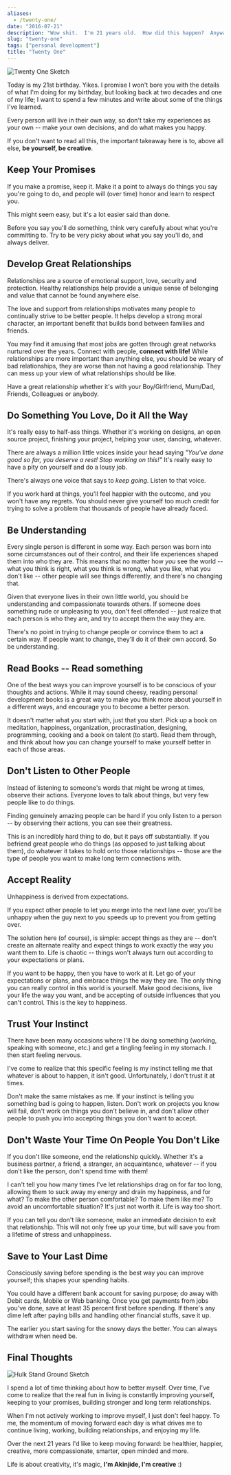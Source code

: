 ```yaml
---
aliases:
  - /twenty-one/
date: "2016-07-21"
description: "Wow shit.  I'm 21 years old.  How did this happen?  Anyway, here are some things I've learned."
slug: "twenty-one"
tags: ["personal development"]
title: "Twenty One"
---
```



![Twenty One Sketch][]


Today is my 21st birthday. Yikes. I promise I won't bore you with the details 
of what I'm doing for my birthday, but looking back at two decades and one 
of my life; I want to spend a few minutes and write about some of the things I've learned.

Every person will live in their own way, so don't take my experiences as your own -- make your own decisions, and do 
what makes you happy.

If you don't want to read all this, the important takeaway here is to, above all else, **be yourself, be creative**.


## Keep Your Promises

If you make a promise, keep it. Make it a point to always do things you say 
you're going to do, and people will (over time) honor and learn to respect you.

This might seem easy, but it's a lot easier said than done.

Before you say you'll do something, think very carefully about what you're 
committing to. Try to be very picky about what you say you'll do, and always deliver.


## Develop Great Relationships

Relationships are a source of emotional support, love, security and protection. Healthy relationships 
help provide a unique sense of belonging and value that cannot be found anywhere else.

The love and support from relationships motivates many people to continually strive to be better 
people. It helps develop a strong moral character, an important benefit that builds 
bond between families and friends.

You may find it amusing that most jobs are gotten through great networks nurtured over the years. 
Connect with people, **connect with life!** While relationships are more important than anything else, you should be weary of bad relationships, they are worse 
than not having a good relationship. They can mess up your view of what relationships should be like.

Have a great relationship whether it's with your Boy/Girlfriend, Mum/Dad, Friends, 
Colleagues or anybody. 


## Do Something You Love, Do it All the Way

It's really easy to half-ass things. Whether it's working on designs, an open source project, 
finishing your project, helping your user, dancing, whatever.

There are always a million little voices inside your head saying *"You've done good so far, you deserve a rest! Stop 
working on this!"* It's really easy to have a pity on yourself and do a lousy job.

There's always one voice that says to *keep going*. Listen to that voice.

If you work hard at things, you'll feel happier with the outcome, and you won't 
have any regrets. You should never give yourself too much credit for trying to solve a problem that thousands of people 
have already faced.


## Be Understanding

Every single person is different in some way. Each person was born into some circumstances 
out of their control, and their life experiences shaped them into who they are. This means that no matter how 
*you* see the world -- what you think is right, what you think is wrong, what you like, what you don't like -- 
other people will see things differently, and there's no changing that.

Given that everyone lives in their own little world, you should be understanding and compassionate towards 
others. If someone does something rude or unpleasing to you, don't feel offended -- just realize 
that each person is who they are, and try to accept them the way they are.

There's no point in trying to change people or convince them to act a certain way. If people want to change, 
they'll do it of their own accord. So be understanding.


## Read Books -- Read something

One of the best ways you can improve yourself is to be conscious of your thoughts 
and actions. While it may sound cheesy, reading personal development books is a 
great way to make you think more about yourself in a different ways, and encourage you to become a better person.

It doesn't matter what you start with, just that you start. Pick up a book on meditation, happiness, organization, 
procrastination, designing, programming, cooking and a book on talent (to start). 
Read them through, and think about how you can change yourself to make yourself better in 
each of those areas.


## Don't Listen to Other People

Instead of listening to someone's words that might be wrong at times, observe their actions. Everyone loves to talk 
about things, but very few people like to do things.

Finding genuinely amazing people can be hard if you only listen to a person -- by observing their actions, you can see their 
greatness.

This is an incredibly hard thing to do, but it pays off substantially. If you befriend great people who do things (as opposed 
to just talking about them), do whatever it takes to hold onto those relationships -- those are the type of people you want 
to make long term connections with.


## Accept Reality

Unhappiness is derived from expectations.

If you expect other people to let you merge into the next lane over, you'll be unhappy when the guy next to you speeds up 
to prevent you from getting over.

The solution here (of course), is simple: accept things as they are -- don't create an alternate reality and expect things 
to work exactly the way you want them to. Life is chaotic -- things won't always turn out according to your expectations or plans.

If you want to be happy, then you have to work at it. Let go of your expectations or plans, and embrace things the way they are. The 
only thing you can really control in this world is yourself. Make good decisions, live your life the way you want, and be 
accepting of outside influences that you can't control. This is the key to happiness.


## Trust Your Instinct

There have been many occasions where I'll be doing something (working, speaking with someone, etc.) and get a tingling 
feeling in my stomach. I then start feeling nervous.

I've come to realize that this specific feeling is my instinct telling me that whatever is about to happen, it isn't good. 
Unfortunately, I don't trust it at times.

Don't make the same mistakes as me. If your instinct is telling you something bad is going to happen, listen. Don't 
work on projects you know will fail, don't work on things you don't believe in, and don't allow other people to push you into 
accepting things you don't want to accept.


## Don't Waste Your Time On People You Don't Like

If you don't like someone, end the relationship quickly. Whether it's a business partner, a friend, 
a stranger, an acquaintance, whatever -- if you don't like the person, don't spend time with them!

I can't tell you how many times I've let relationships drag on for far too long,
allowing them to suck away my energy and drain my happiness, and for what?  To
make the other person comfortable?  To make them like me?  To avoid an
uncomfortable situation?  It's just not worth it.  Life is way too short.

If you can tell you don't like someone, make an immediate decision to exit that
relationship.  This will not only free up your time, but will save you from a
lifetime of stress and unhappiness.


## Save to Your Last Dime

Consciously saving before spending is the best way you can improve yourself; this 
shapes your spending habits. 

You could have a different bank account for saving purpose; do away with Debit cards, Mobile or Web banking. Once you get payments from jobs you've done, 
save at least 35 percent first before spending. If there's any dime left after paying bills and handling other financial stuffs, save it up. 

The earlier you start saving for the snowy days the better. You can always withdraw when need be.


## Final Thoughts


![Hulk Stand Ground Sketch][]


I spend a lot of time thinking about how to better myself. Over time, I've come to realize that the 
real fun in living is constantly improving yourself, keeping to your promises, building stronger and long term relationships.

When I'm not actively working to improve myself, I just don't feel happy. To me, the momentum of moving forward each day 
is what drives me to continue living, working, building relationships, and enjoying my life.

Over the next 21 years I'd like to keep moving forward: be healthier, happier, creative, more compassionate, smarter, open minded 
and more.

Life is about creativity, it's magic, **I'm Akinjide, I'm creative** :)


  [Twenty One Sketch]: /static/images/2016/twenty-one-sketch.png "Twenty One Sketch"
  [Hulk Stand Ground Sketch]: /static/images/2016/hulk-stand-ground-sketch.jpg "Hulk Stand Ground Sketch"